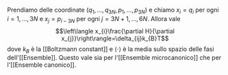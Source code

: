 Prendiamo delle coordinate $(q_{1},\ldots,q_{3N},p_{1},\ldots,p_{3N})$ e chiamo $x_{i}=q_{i}$ per ogni $i=1,\ldots,3N$ e $x_{j}=p_{i-3N}$ per ogni $j=3N+1,\ldots,6N$. Allora vale
$$\left\langle x_{i}\frac{\partial H}{\partial x_{j}}\right\rangle=\delta_{ij}k_{B}T$$
dove $k_{B}$ è la [[Boltzmann constant]] e $\langle\cdot\rangle$ è la media sullo spazio delle fasi dell'[[Ensemble]]. Questo vale sia per l'[[Ensemble microcanonico]] che per l'[[Ensemble canonico]].